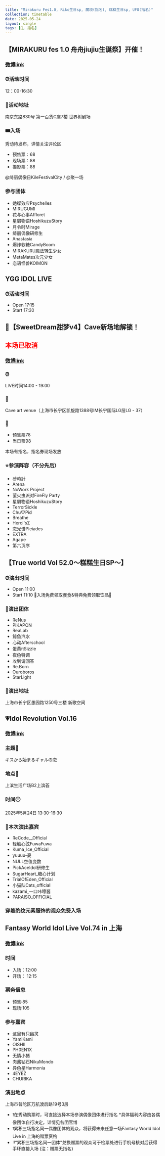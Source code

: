 ```yaml
---
title: "Mirakuru Fes1.0, Riko生日sp, 魔境(指名), 糕糕生日sp, UFO(指名)"
collection: timetable
date: 2025-05-24
layout: single
tags: [🎂, 指名]
---
```


## 【MIRAKURU fes 1.0 舟舟jiujiu生诞祭】开催！

### [微博link](https://weibo.com/7983156796/PsPrx0P0t#comment)

### ⏰活动时间
12：00-16:30
### 🏤活动地址
南京东路830号 第一百货C座7楼 世界树剧场
### 🎟入场
秀动待发布，详情关注评论区
- 预售票：68
- 现场票：88
- 摄影票：88

@绮丽偶像日KileFestivalCity / @聚一场 

### 参与团体
- 她蝶效应Psychelles
- MIRUGUMI
- 花与心事Affloret
- 星屑物语HoshikuzuStory
- 月令时Mirage
- 绮丽偶像研修生
- Anastasia
- 爆炸软糖CandyBoom
- MIRAKURU魔法转生少女
- MetaMates次元少女
- 恋语怪兽KOIMON

## YGG IDOL LIVE

### ⏰活动时间
- Open 17:15
- Start 17:30


## 🍬【SweetDream甜梦v4】Cave新场地解锁！

## <span style="color:red;">本场已取消</span>

### [微博link](https://weibo.com/6427764773/PsfaFhLEF#comment)

###  ⏰
LIVE时间14:00 - 19:00
###  📍 
Cave art venue（上海市长宁区凯旋路1388号IM长宁国际LG层LG - 37）
###  🎫 
- 预售票78
- 当日票98
  
本场有指名，指名券现场发放
###  ⭐参演阵容（不分先后）
- 砂時計
- Arena
- NoWork Project
- 萤火虫派对FireFly Party
- 星屑物语HoshikuzuStory
- TerrorSickle
- Chu♡Pid
- Breathe
- Heroi'sΣ
- 恋光谱Pleiades
- EXTRA
- Agape
- 第六页序

## 【True world Vol 52.0～糕糕生日SP～】

### ⏰演出时间
- Open 11:00
- Start 11:10
🤍入场免费领取餐食&特典免费领取饮品🤍

### 👤演出团体
- ReNus
- PIKAPON
- ReaLab
- 鲸鱼汽水
- 心动Afterschool
- 蛋黄πSizzle
- 夜色特调
- 收到请回答
- Re.Born
- Ouroboros
- StarLight
### 📍演出地址
上海市长宁区愚园路1250号三楼 新歌空间


## 💗Idol Revolution Vol.16
### [微博link](https://weibo.com/5085730250/PsAdRmU20#comment)
### 主题🎊
キスから始まるギャルの恋
### 地点📍
上滨生活广场B2上滨荟
### 时间🕛
2025年5月24日 13:30-16:30

### 🌟本次演出嘉宾
- ReCode__Official 
- 轻触心弦FuwaFuwa 
- Kuma_Ice_Official 
- yuuuu-憂 
- NULL空值变数 
- PickAceIdol研修生 
- SugarHeart_糖心计划 
- TrialOfEden_Official 
- 小猫队Cats_official 
- kazami_一口咔嚓酱 
- PARAISO_OFFICIAL 


### 穿着豹纹元素服饰的观众免费入场


## Fantasy World Idol Live Vol.74 in 上海

### [微博link](https://weibo.com/5603058452/PsA1vt3jE#comment)

### 时间
- 入场：12:00
- 开场： 12:15

### 票务信息
- 预售:85
- 现场:105

### 参与嘉宾
- 这里有只幽灵
- YamiKami
- OISHII
- PH0EN1X
- 无情小猪
- 肉酱钻石NikuMondo
- 异色星Harmonia
- 4EYEZ
- CHURIKA

### 演出地点
上海市普陀区万航渡后路19号3层


- ❗在秀动购票时，可直接选择本场参演偶像团体进行指名
*具体福利内容由各偶像团体自行决定，详情见各团官博
- ❗️累积三场指名同一偶像团体的观众，将获得未来任意一场Fantasy World Idol Live in 上海的赠票资格
- ‼️“累积三场指名同一团体”兑换赠票的观众可于检票处进行手机号核对后获得手环直接入场 (注：赠票无指名)